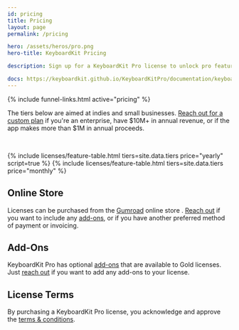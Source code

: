 ```yaml
---
id: pricing
title: Pricing
layout: page
permalink: /pricing

hero: /assets/heros/pro.png
hero-title: KeyboardKit Pricing

description: Sign up for a KeyboardKit Pro license to unlock pro features

docs: https://keyboardkit.github.io/KeyboardKitPro/documentation/keyboardkitpro/
---
```


{% include funnel-links.html active="pricing" %}

The tiers below are aimed at indies and small businesses. [Reach out for a custom plan](mailto:{{site.email}}?subject=KeyboardKit%20Pro%20License) if you're an enterprise, have $10M+ in annual revenue, or if the app makes more than $1M in annual proceeds.

&nbsp;

{% include licenses/feature-table.html tiers=site.data.tiers price="yearly" script=true %}
{% include licenses/feature-table.html tiers=site.data.tiers price="monthly" %}


## Online Store

Licenses can be purchased from the [Gumroad]({{site.urls.gumroad}}) online store <!--[Lemon Squeezy]({{site.lemon_url}})-->. [Reach out](mailto:{{site.email}}?subject=KeyboardKit%20Pro%20License) if you want to include any [add-ons](/pro/addons), or if you have another preferred method of payment or invoicing.


## Add-Ons

KeyboardKit Pro has optional [add-ons](/pro/addons) that are available to Gold licenses. Just [reach out](mailto:{{site.email}}?subject=KeyboardKit%20Pro%20License%20Add-Ons) if you want to add any add-ons to your license.


## License Terms

By purchasing a KeyboardKit Pro license, you acknowledge and approve the [ terms & conditions](/pro/terms-and-conditions).